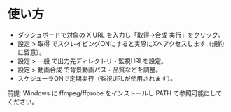 # 使い方

- ダッシュボードで対象の X URL を入力し「取得→合成 実行」をクリック。
- 設定 > 取得 でスクレイピングONにすると実際にXへアクセスします（規約に留意）。
- 設定 > 一般 で出力先ディレクトリ・監視URLを設定。
- 設定 > 動画合成 で背景動画パス・品質などを調整。
- スケジューラONで定期実行（監視URLが使用されます）。

前提: Windows に ffmpeg/ffprobe をインストールし PATH で参照可能にしてください。
